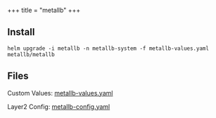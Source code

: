 +++
title =  "metallb"
+++

## Install

```plaintext
helm upgrade -i metallb -n metallb-system -f metallb-values.yaml metallb/metallb
```

## Files

Custom Values: [metallb-values.yaml](/posts/metallb-values.yaml)

Layer2 Config: [metallb-config.yaml](/posts/metallb-config.yaml)
